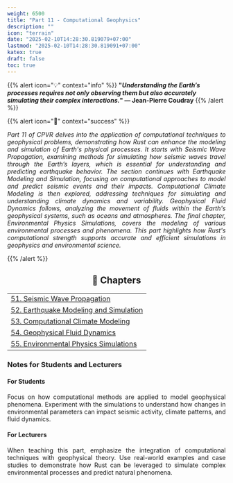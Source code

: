```yaml
---
weight: 6500
title: "Part 11 - Computational Geophysics"
description: ""
icon: "terrain"
date: "2025-02-10T14:28:30.819079+07:00"
lastmod: "2025-02-10T14:28:30.819091+07:00"
katex: true
draft: false
toc: true
---
```


{{% alert icon="💡" context="info" %}}
<strong>"<em>Understanding the Earth’s processes requires not only observing them but also accurately simulating their complex interactions.</em>" — Jean-Pierre Coudray</strong>
{{% /alert %}}

{{% alert icon="📘" context="success" %}}
<p style="text-align: justify;">
<em>Part 11 of CPVR delves into the application of computational techniques to geophysical problems, demonstrating how Rust can enhance the modeling and simulation of Earth's physical processes. It starts with Seismic Wave Propagation, examining methods for simulating how seismic waves travel through the Earth’s layers, which is essential for understanding and predicting earthquake behavior. The section continues with Earthquake Modeling and Simulation, focusing on computational approaches to model and predict seismic events and their impacts. Computational Climate Modeling is then explored, addressing techniques for simulating and understanding climate dynamics and variability. Geophysical Fluid Dynamics follows, analyzing the movement of fluids within the Earth's geophysical systems, such as oceans and atmospheres. The final chapter, Environmental Physics Simulations, covers the modeling of various environmental processes and phenomena. This part highlights how Rust's computational strength supports accurate and efficient simulations in geophysics and environmental science.</em>
</p>
{{% /alert %}}

<center>

## **🧠 Chapters**

</center>

<div class="container mt-4">
  <div class="row">
    <div class="col-md-12">
      <table class="table table-hover">
        <tbody>
          <tr>
            <td><a href="/docs/part-xi/chapter-51/" class="text-decoration-none">51. Seismic Wave Propagation</a></td>
          </tr>
          <tr>
            <td><a href="/docs/part-xi/chapter-52/" class="text-decoration-none">52. Earthquake Modeling and Simulation</a></td>
          </tr>
          <tr>
            <td><a href="/docs/part-xi/chapter-53/" class="text-decoration-none">53. Computational Climate Modeling</a></td>
          </tr>
          <tr>
            <td><a href="/docs/part-xi/chapter-54/" class="text-decoration-none">54. Geophysical Fluid Dynamics</a></td>
          </tr>
          <tr>
            <td><a href="/docs/part-xi/chapter-55/" class="text-decoration-none">55. Environmental Physics Simulations</a></td>
          </tr>
        </tbody>
      </table>
    </div>
  </div>
</div>

### Notes for Students and Lecturers

<div class="container mt-4">
  <div class="row">
    <div class="col-md-6">
      <h4 class="text-primary">For Students</h4>
      <p style="text-align: justify;">
        Focus on how computational methods are applied to model geophysical phenomena. Experiment with the simulations to understand how changes in environmental parameters can impact seismic activity, climate patterns, and fluid dynamics.
      </p>
    </div>
    <div class="col-md-6">
      <h4 class="text-success">For Lecturers</h4>
      <p style="text-align: justify;">
        When teaching this part, emphasize the integration of computational techniques with geophysical theory. Use real-world examples and case studies to demonstrate how Rust can be leveraged to simulate complex environmental processes and predict natural phenomena.
      </p>
    </div>
  </div>
</div>
